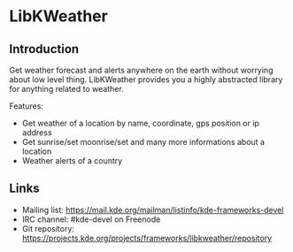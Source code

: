 # LibKWeather

## Introduction
Get weather forecast and alerts anywhere on the earth without worrying about low level thing.
LibKWeather provides you a highly abstracted library for anything related to weather.

Features:
* Get weather of a location by name, coordinate, gps position or ip address
* Get sunrise/set moonrise/set and many more informations about a location
* Weather alerts of a country 

## Links

- Mailing list: <https://mail.kde.org/mailman/listinfo/kde-frameworks-devel>
- IRC channel: #kde-devel on Freenode
- Git repository: <https://projects.kde.org/projects/frameworks/libkweather/repository>
